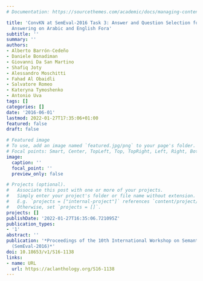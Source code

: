 ```yaml
---
# Documentation: https://sourcethemes.com/academic/docs/managing-content/

title: 'ConvKN at SemEval-2016 Task 3: Answer and Question Selection for Question
  Answering on Arabic and English Fora'
subtitle: ''
summary: ''
authors:
- Alberto Barrón-Cedeño
- Daniele Bonadiman
- Giovanni Da San Martino
- Shafiq Joty
- Alessandro Moschitti
- Fahad Al Obaidli
- Salvatore Romeo
- Kateryna Tymoshenko
- Antonio Uva
tags: []
categories: []
date: '2016-06-01'
lastmod: 2022-01-27T17:35:06+01:00
featured: false
draft: false

# Featured image
# To use, add an image named `featured.jpg/png` to your page's folder.
# Focal points: Smart, Center, TopLeft, Top, TopRight, Left, Right, BottomLeft, Bottom, BottomRight.
image:
  caption: ''
  focal_point: ''
  preview_only: false

# Projects (optional).
#   Associate this post with one or more of your projects.
#   Simply enter your project's folder or file name without extension.
#   E.g. `projects = ["internal-project"]` references `content/project/deep-learning/index.md`.
#   Otherwise, set `projects = []`.
projects: []
publishDate: '2022-01-27T16:35:06.721095Z'
publication_types:
- '1'
abstract: ''
publication: '*Proceedings of the 10th International Workshop on Semantic Evaluation
  (SemEval-2016)*'
doi: 10.18653/v1/S16-1138
links:
- name: URL
  url: https://aclanthology.org/S16-1138
---
```


